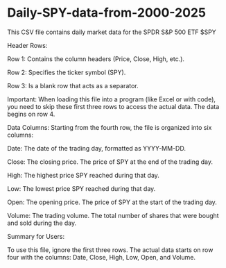 # Daily-SPY-data-from-2000-2025
This CSV file contains daily market data for the SPDR S&amp;P 500 ETF $SPY

Header Rows:

Row 1: Contains the column headers (Price, Close, High, etc.).

Row 2: Specifies the ticker symbol (SPY).

Row 3: Is a blank row that acts as a separator.

Important: When loading this file into a program (like Excel or with code), you need to skip these first three rows to access the actual data. The data begins on row 4.

Data Columns:
Starting from the fourth row, the file is organized into six columns:

Date: The date of the trading day, formatted as YYYY-MM-DD.

Close: The closing price. The price of SPY at the end of the trading day.

High: The highest price SPY reached during that day.

Low: The lowest price SPY reached during that day.

Open: The opening price. The price of SPY at the start of the trading day.

Volume: The trading volume. The total number of shares that were bought and sold during the day.

Summary for Users:

To use this file, ignore the first three rows. The actual data starts on row four with the columns: Date, Close, High, Low, Open, and Volume.
